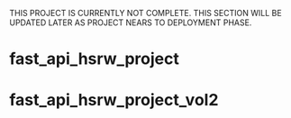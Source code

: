 THIS PROJECT IS CURRENTLY NOT COMPLETE.
THIS SECTION WILL BE UPDATED LATER AS PROJECT NEARS TO DEPLOYMENT PHASE.

# fast_api_hsrw_project
# fast_api_hsrw_project_vol2
